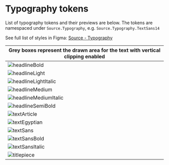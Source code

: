 # Typography tokens

List of typography tokens and their previews are below. The tokens are namespaced under `Source.Typography`, e.g. `Source.Typography.TextSans14`

See full list of styles in Figma: [Source - Typography][TypographyFigma]

| Grey boxes represent the drawn area for the text with vertical clipping enabled |
|---|
|![headlineBold](https://github.com/user-attachments/assets/4922b064-ee81-408d-9b43-3130d95c1fa0)|
|![headlineLight](https://github.com/user-attachments/assets/ee8cf3ba-1d97-435f-b850-a51be89c2fcb)|
|![headlineLightItalic](https://github.com/user-attachments/assets/7f82c14c-949e-44da-a430-f0c6c7cf9150)|
|![headlineMedium](https://github.com/user-attachments/assets/4305a951-25f7-4263-9e47-1bded6eae452)|
|![headlineMediumItalic](https://github.com/user-attachments/assets/b81f7e7f-bbdc-416b-8ba0-139bf48781f9)|
|![headlineSemiBold](https://github.com/user-attachments/assets/ebbb1a45-8f26-4a50-8f0d-6758f8da8090)|
|![textArticle](https://github.com/user-attachments/assets/049258f3-236c-4bae-8e4c-6eec57b12901)|
|![textEgyptian](https://github.com/user-attachments/assets/20b8adac-e18f-471c-919e-ebc1447ad252)|
|![textSans](https://github.com/user-attachments/assets/9538255f-2b23-4535-9882-6934a332aa5a)|
|![textSansBold](https://github.com/user-attachments/assets/23c45ba9-1cba-44da-b258-69950281983e)|
|![textSansItalic](https://github.com/user-attachments/assets/c7b3d3e5-bbb6-423b-b52d-cfa8ae0e0e16)|
|![titlepiece](https://github.com/user-attachments/assets/6bc54bbd-968d-4b8e-ad72-d829d2f323bb)|

[TypographyFigma]: https://www.figma.com/design/kSmjgtoTWiG8N7HXxFoGEE/%E2%97%90-Apps-library?node-id=1490-234&t=LVTBKgaV8Jrlspz8-11